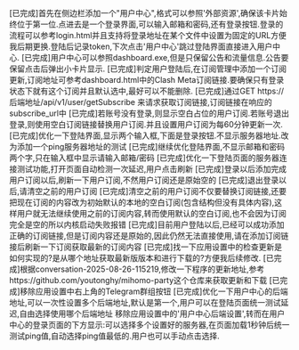 [已完成]首先在侧边栏添加一个"用户中心",格式可以参照'外部资源',确保该卡片始终位于第一位.点进去是一个登录界面,可以输入邮箱和密码,还有登录按钮.登录的流程可以参考login.html并且支持将登录地址在某个文件中设置为固定的URL方便我后期更换.登陆后记录token,下次点击'用户中心'跳过登陆界面直接进入用户中心.
[已完成]用户中心可以参照dashboard.exe,但是只保留公告和流量信息.公告要保留点击后弹出小卡片显示.
[已完成]判定用户登陆后,在订阅管理中添加一个订阅更新,订阅地址可参考dashboard.html中的Clash Meta订阅链接.要确保只有登录状态下就有这个订阅并且默认选中,最好可以不能删除.
[已完成]通过GET https://后端地址/api/v1/user/getSubscribe 来请求获取订阅链接,订阅链接在响应的subscribe_url中
[已完成]若账号没有登录,则显示空白占位的用户订阅.若账号退出登录,则使用空白订阅链接替换用户订阅.并且设置用户订阅为每60分钟更新一次.
[已完成]优化一下登陆界面,显示两个输入框,下面是登录按钮.不显示服务器地址.改为添加一个ping服务器地址的测试
[已完成]继续优化登陆界面,不显示邮箱和密码两个字,只在输入框中显示请输入邮箱/密码
[已完成]优化一下登陆页面的服务器连接测试功能,打开页面自动检测一次延迟,用户点击刷新
[已完成]登录以后添加完成用户订阅以后,刷新一下用户订阅,不然用户订阅还是原始空的
[已完成]退出登录以后,请清空之前的用户订阅
[已完成]清空之前的用户订阅不仅要替换订阅链接,还要把现在订阅的内容改为初始默认的本地的空白订阅(包含结构但没有具体内容),这样用户就无法继续使用之前的订阅内容,转而使用默认的空白订阅,也不会因为订阅完全是空的所以内核启动失败报错
[已完成]目前用户登陆以后,已经可以成功添加正确的订阅链接,但是订阅内容还是原始的,因此仍然无法直接使用,请在添加订阅链接后刷新一下订阅获取最新的订阅内容
[已完成]找一下应用设置中的检查更新是如何实现的?是从哪个地址获取最新版版本和进行下载的?方便我后续修改.
[已完成]根据conversation-2025-08-26-115219,修改一下程序的更新地址,参考https://github.com/youtonghy/mihomo-party这个仓库来获取更新和下载
[已完成]移除应用设置中右上角的Telegram群组按钮
[已完成]优化一下用户中心的后端地址,可以一次性设置多个后端地址,默认是第一个,用户可以在登陆页面统一测试延迟,自由选择使用哪个后端地址
移除应用设置中的'用户中心后端设置',转而在用户中心的登录页面的下方显示:可以选择多个设置好的服务器,在页面加载1秒钟后统一测试ping值,自动选择ping值最低的.用户也可以手动点击选择.